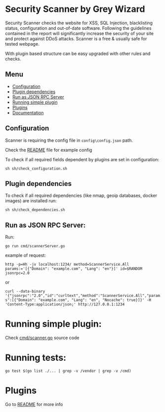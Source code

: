 # Security Scanner by Grey Wizard

Security Scanner checks the website for XSS, SQL Injection, blacklisting status, configuration and out-of-date software. 
Following the guidelines contained in the report will significantly increase the security of your site and protect against DDoS attacks. 
Scanner is a free & usually safe for tested webpage. 


With plugin based structure can be easy upgraded with other rules and checks.  

## Menu

- [Configuration](#configuration)
- [Plugin dependencies](#plugin-dependencies)
- [Run as JSON RPC Server](#run-as-json-rpc-server)
- [Running simple plugin](#run-simple-plugin)
- [Plugins](#plugins)
- [Documentation](#documentation)


## Configuration

Scanner is requiring the config file in `config\config.json` path.

Check the [README](config/README.md) file for example config


To check if all required fields dependent by plugins are set in configuration:

`sh sh/check_configuration.sh`

## Plugin dependencies

To check if all required dependencies (like nmap, geoip databases, docker images) are installed run:

`sh sh/check_dependencies.sh`

## Run as JSON RPC Server:

Run:

`go run cmd/scannerServer.go`

example of request:

`http -p=Hh -jv localhost:1234/ method=ScannerService.All params:='[{"Domain": "example.com", "Lang": "en"}]' id=$RANDOM jsonrpc=2.0`

or

`curl --data-binary '{"jsonrpc":"2.0","id":"curltext","method":"ScannerService.All","params":[{"Domain": "example.com", "Lang": "en", "Nocache": true}]}' -H 'Content-Type:application/json;' http://127.0.0.1:1234`

# Running simple plugin:

Check [cmd/scanner.go](cmd/scanner.go) source code


# Running tests:

`go test $(go list ./... | grep -v /vendor | grep -v /cmd)`

# Plugins
 
Go to [README](securityscanner/plugins/README.md) for more info


 